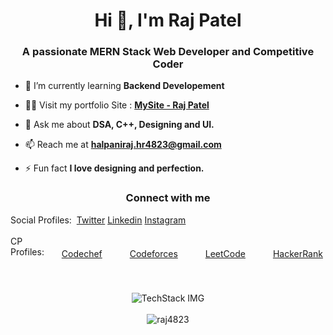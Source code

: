 <h1 align="center">Hi 👋, I'm Raj Patel</h1>
<h3 align="center">A passionate MERN Stack Web Developer and Competitive Coder</h3>

- 🌱 I’m currently learning **Backend Developement**

- 👨‍💻 Visit my portfolio Site : **[MySite - Raj Patel](https://raj4823.github.io/MySite/)**

- 💬 Ask me about **DSA, C++, Designing and UI.**

- 📫 Reach me at **halpaniraj.hr4823@gmail.com**

- ⚡ Fun fact **I love designing and perfection.**


<h3 align="center">Connect with me</h3>
<div style="display:flex;">
  <span>Social Profiles:</span> &nbsp;&nbsp;
  <a href="https://twitter.com/RAJ4823" target="blank">Twitter</a>        &nbsp;
  <a href="https://linkedin.com/in/RAJ4823" target="blank">Linkedin </a>  &nbsp;
  <a href="https://instagram.com/raj._.4" target="blank">Instagram</a>    &nbsp;
</div>

<br/>

<div style="display:flex;">
  <span >CP Profiles:</span>  &nbsp;&nbsp
  <a href="https://www.codechef.com/users/the_247" style="margin:20px;" target="blank">Codechef</a>  &nbsp;
  <a href="https://codeforces.com/profile/raj_4" style="margin:20px;" target="blank">Codeforces</a>  &nbsp;
  <a href="https://www.leetcode.com/the_247" style="margin:20px;" target="blank">LeetCode </a>       &nbsp;
  <a href="https://www.hackerrank.com/the_247" style="margin:20px;" target="blank">HackerRank</a>    &nbsp;
</div>

<br/>
<br/>

<div align="center">
  <img src="https://github-readme-tech-stack.vercel.app/api/cards?title=Tech%20Stack&align=center&borderRadius=5&fontSize=20&lineHeight=10&lineCount=6&theme=github_dark_red&hideBg=true&line1=HTML5,Html5,E34F26;CSS3,Css3,1572B6;JavaScript,Javascript,F7DF1E;php,php,777BB4;&line2=mongodb,mongodb,47A248;express,express,FFFFFF;React,React,61DAFB;Node.js,node.js,339933;&line3=git,git,F05032;postman,postman,FF6C37;bootstrap,bootstrap,7952B3;linux,linux,FCC624;&line4=Figma,Figma,F24E1E;Canva,Canva,00C4CC;adobephotoshop,photoshop,31A8FF;GoogleChrome,extension,4285F4;&line5=Cplusplus,c%20plus%20plus,00599C;Java,Java,FC4C02;npm,npm,CB3837;github,github,3884FF;&line6=codeforces,codeforces,F6E05E;codechef,codechef,5B4638;LeetCode,LeetCode,FFA116;geeksforgeeks,GFG,2F8D46;" alt="TechStack IMG" />
  <br/>
  <br/>
  <img src="https://github-readme-stats.vercel.app/api/top-langs?username=raj4823&show_icons=true&theme=dracula&locale=en&layout=compact" alt="raj4823" />
</div>

